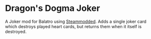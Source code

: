 # Dragon's Dogma Joker

A Joker mod for Balatro using [Steammodded](https://github.com/Steamodded/smods).
Adds a single joker card which destroys played heart cards, but returns them when
it itself is destroyed.

